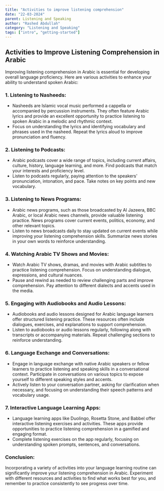 ```yaml
---
title: "Activities to improve listening comprehension"
date: "22-03-2024"
parent: Listening and Speaking
author: "Rashed Abdullah"
category: "Listening and Speaking"
tags: ["intro", "getting-started"]
---
```


## Activities to Improve Listening Comprehension in Arabic

Improving listening comprehension in Arabic is essential for developing overall language proficiency. Here are various activities to enhance your ability to understand spoken Arabic:

### 1. **Listening to Nasheeds:**

- Nasheeds are Islamic vocal music performed a cappella or accompanied by percussion instruments. They often feature Arabic lyrics and provide an excellent opportunity to practice listening to spoken Arabic in a melodic and rhythmic context.
- Focus on understanding the lyrics and identifying vocabulary and phrases used in the nasheed. Repeat the lyrics aloud to improve pronunciation and fluency.

### 2. **Listening to Podcasts:**

- Arabic podcasts cover a wide range of topics, including current affairs, culture, history, language learning, and more. Find podcasts that match your interests and proficiency level.
- Listen to podcasts regularly, paying attention to the speakers' pronunciation, intonation, and pace. Take notes on key points and new vocabulary.

### 3. **Listening to News Programs:**

- Arabic news programs, such as those broadcasted by Al Jazeera, BBC Arabic, or local Arabic news channels, provide valuable listening practice. News programs cover current events, politics, economy, and other relevant topics.
- Listen to news broadcasts daily to stay updated on current events while improving your listening comprehension skills. Summarize news stories in your own words to reinforce understanding.

### 4. **Watching Arabic TV Shows and Movies:**

- Watch Arabic TV shows, dramas, and movies with Arabic subtitles to practice listening comprehension. Focus on understanding dialogue, expressions, and cultural nuances.
- Pause and rewind as needed to review challenging parts and improve comprehension. Pay attention to different dialects and accents used in the media.

### 5. **Engaging with Audiobooks and Audio Lessons:**

- Audiobooks and audio lessons designed for Arabic language learners offer structured listening practice. These resources often include dialogues, exercises, and explanations to support comprehension.
- Listen to audiobooks or audio lessons regularly, following along with transcripts or accompanying materials. Repeat challenging sections to reinforce understanding.

### 6. **Language Exchange and Conversations:**

- Engage in language exchange with native Arabic speakers or fellow learners to practice listening and speaking skills in a conversational context. Participate in conversations on various topics to expose yourself to different speaking styles and accents.
- Actively listen to your conversation partner, asking for clarification when necessary, and focusing on understanding their speech patterns and vocabulary usage.

### 7. **Interactive Language Learning Apps:**

- Language learning apps like Duolingo, Rosetta Stone, and Babbel offer interactive listening exercises and activities. These apps provide opportunities to practice listening comprehension in a gamified and engaging format.
- Complete listening exercises on the app regularly, focusing on understanding spoken prompts, sentences, and conversations.

### Conclusion:

Incorporating a variety of activities into your language learning routine can significantly improve your listening comprehension in Arabic. Experiment with different resources and activities to find what works best for you, and remember to practice consistently to see progress over time.
